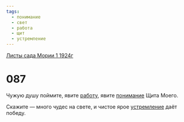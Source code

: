 ```yaml
---
tags:
  - понимание
  - свет
  - работа
  - щит
  - устремление
---
```


[Листы сада Мории 1 1924г](/agni/1924)

# 087
Чужую душу поймите, явите [работу](/tag/#работа), явите [понимание](/tag/#понимание) Щита Моего.   

Скажите — много чудес на свете, и чистое ярое [устремление](/tag/#устремление) даёт победу.   

